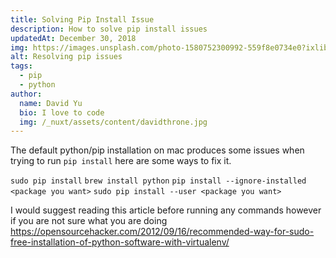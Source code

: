 ```yaml
---
title: Solving Pip Install Issue
description: How to solve pip install issues
updatedAt: December 30, 2018
img: https://images.unsplash.com/photo-1580752300992-559f8e0734e0?ixlib=rb-1.2.1&ixid=eyJhcHBfaWQiOjEyMDd9&auto=format&fit=crop&w=634&q=80
alt: Resolving pip issues
tags:
  - pip
  - python
author:
  name: David Yu
  bio: I love to code
  img: /_nuxt/assets/content/davidthrone.jpg
---
```


The default python/pip installation on mac produces some issues when trying to run `pip install` here are some ways to fix it.

`sudo pip install`
`brew install python`
`pip install --ignore-installed <package you want>`
`sudo pip install --user <package you want>`

I would suggest reading this article before running any commands however if you are not sure what you are doing https://opensourcehacker.com/2012/09/16/recommended-way-for-sudo-free-installation-of-python-software-with-virtualenv/
